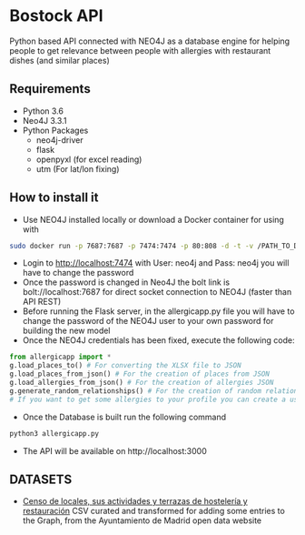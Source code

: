 # Bostock API

Python based API connected with NEO4J as a database engine
for helping people to get relevance between people with allergies
with restaurant dishes (and similar places)

## Requirements
- Python 3.6
- Neo4J 3.3.1
- Python Packages
    - neo4j-driver
    - flask
    - openpyxl (for excel reading)
    - utm (For lat/lon fixing)

## How to install it

- Use NEO4J installed locally or download a Docker
container for using with
```bash
sudo docker run -p 7687:7687 -p 7474:7474 -p 80:808 -d -t -v /PATH_TO_DATABASE_FOLDER/YOUR_DATABASE_FOLDER:/var/lib/neo4j/data/databases/graph.db jasonjimnz/neo4j-community
```

 - Login to [http://localhost:7474](http://localhost:7474) with User: neo4j and Pass: neo4j
 you will have to change the password
 - Once the password is changed in Neo4J the bolt link is bolt://localhost:7687 for
 direct socket connection to NEO4J (faster than API REST)
 - Before running the Flask server, in the allergicapp.py file you will
 have to change the password of the NEO4J user to your own password for
 building the new model
 - Once the NEO4J credentials has been fixed, execute the following code:
 ```python
 from allergicapp import *
 g.load_places_to() # For converting the XLSX file to JSON
 g.load_places_from_json() # For the creation of places from JSON
 g.load_allergies_from_json() # For the creation of allergies JSON
 g.generate_random_relationships() # For the creation of random relationships between Allergies and Locations
 # If you want to get some allergies to your profile you can create a user and then link some Allergies to them
 ```

 - Once the Database is built run the following command
 ```bash
 python3 allergicapp.py
 ```

 - The API will be available on http://localhost:3000

 ## DATASETS

 - [Censo de locales, sus actividades y terrazas de hostelería y restauración](https://datos.madrid.es/portal/site/egob/menuitem.c05c1f754a33a9fbe4b2e4b284f1a5a0/?vgnextoid=66665cde99be2410VgnVCM1000000b205a0aRCRD&vgnextchannel=374512b9ace9f310VgnVCM100000171f5a0aRCRD&vgnextfmt=default)
 CSV curated and transformed for adding some entries to the Graph, from the Ayuntamiento de Madrid open data website